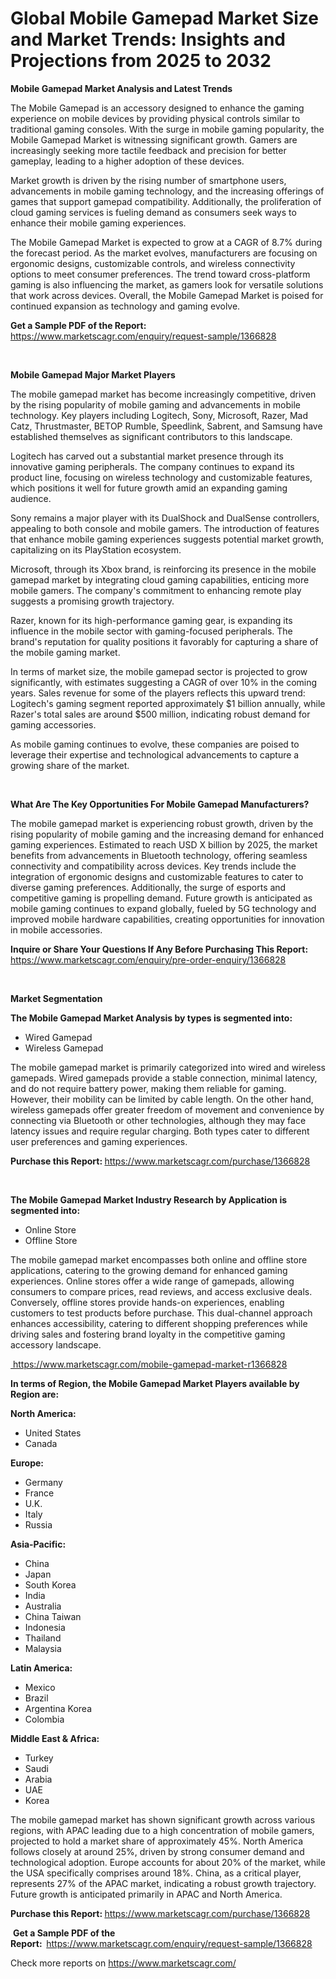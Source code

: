 <p><h1>Global Mobile Gamepad Market Size and Market Trends: Insights and Projections from 2025 to 2032</h1></p><p><strong>Mobile Gamepad Market Analysis and Latest Trends</strong></p>
<p><p>The Mobile Gamepad is an accessory designed to enhance the gaming experience on mobile devices by providing physical controls similar to traditional gaming consoles. With the surge in mobile gaming popularity, the Mobile Gamepad Market is witnessing significant growth. Gamers are increasingly seeking more tactile feedback and precision for better gameplay, leading to a higher adoption of these devices. </p><p>Market growth is driven by the rising number of smartphone users, advancements in mobile gaming technology, and the increasing offerings of games that support gamepad compatibility. Additionally, the proliferation of cloud gaming services is fueling demand as consumers seek ways to enhance their mobile gaming experiences. </p><p>The Mobile Gamepad Market is expected to grow at a CAGR of 8.7% during the forecast period. As the market evolves, manufacturers are focusing on ergonomic designs, customizable controls, and wireless connectivity options to meet consumer preferences. The trend toward cross-platform gaming is also influencing the market, as gamers look for versatile solutions that work across devices. Overall, the Mobile Gamepad Market is poised for continued expansion as technology and gaming evolve.</p></p>
<p><strong>Get a Sample PDF of the Report:&nbsp;</strong> <a href="https://www.marketscagr.com/enquiry/request-sample/1366828?utm_campaign=2723&utm_medium=2&utm_source=Github&utm_content=ia&utm_term=22032025&utm_id=mobile-gamepad">https://www.marketscagr.com/enquiry/request-sample/1366828</a></p>
<p>&nbsp;</p>
<p><strong>Mobile Gamepad Major Market Players</strong></p>
<p><p>The mobile gamepad market has become increasingly competitive, driven by the rising popularity of mobile gaming and advancements in mobile technology. Key players including Logitech, Sony, Microsoft, Razer, Mad Catz, Thrustmaster, BETOP Rumble, Speedlink, Sabrent, and Samsung have established themselves as significant contributors to this landscape.</p><p>Logitech has carved out a substantial market presence through its innovative gaming peripherals. The company continues to expand its product line, focusing on wireless technology and customizable features, which positions it well for future growth amid an expanding gaming audience.</p><p>Sony remains a major player with its DualShock and DualSense controllers, appealing to both console and mobile gamers. The introduction of features that enhance mobile gaming experiences suggests potential market growth, capitalizing on its PlayStation ecosystem.</p><p>Microsoft, through its Xbox brand, is reinforcing its presence in the mobile gamepad market by integrating cloud gaming capabilities, enticing more mobile gamers. The company's commitment to enhancing remote play suggests a promising growth trajectory.</p><p>Razer, known for its high-performance gaming gear, is expanding its influence in the mobile sector with gaming-focused peripherals. The brand's reputation for quality positions it favorably for capturing a share of the mobile gaming market.</p><p>In terms of market size, the mobile gamepad sector is projected to grow significantly, with estimates suggesting a CAGR of over 10% in the coming years. Sales revenue for some of the players reflects this upward trend: Logitech's gaming segment reported approximately $1 billion annually, while Razer's total sales are around $500 million, indicating robust demand for gaming accessories.</p><p>As mobile gaming continues to evolve, these companies are poised to leverage their expertise and technological advancements to capture a growing share of the market.</p></p>
<p>&nbsp;</p>
<p><strong>What Are The Key Opportunities For Mobile Gamepad Manufacturers?</strong></p>
<p><p>The mobile gamepad market is experiencing robust growth, driven by the rising popularity of mobile gaming and the increasing demand for enhanced gaming experiences. Estimated to reach USD X billion by 2025, the market benefits from advancements in Bluetooth technology, offering seamless connectivity and compatibility across devices. Key trends include the integration of ergonomic designs and customizable features to cater to diverse gaming preferences. Additionally, the surge of esports and competitive gaming is propelling demand. Future growth is anticipated as mobile gaming continues to expand globally, fueled by 5G technology and improved mobile hardware capabilities, creating opportunities for innovation in mobile accessories.</p></p>
<p><strong>Inquire or Share Your Questions If Any Before Purchasing This Report:</strong> <a href="https://www.marketscagr.com/enquiry/pre-order-enquiry/1366828?utm_campaign=2723&utm_medium=2&utm_source=Github&utm_content=ia&utm_term=22032025&utm_id=mobile-gamepad">https://www.marketscagr.com/enquiry/pre-order-enquiry/1366828</a></p>
<p>&nbsp;</p>
<p><strong>Market Segmentation</strong></p>
<p><strong>The Mobile Gamepad Market Analysis by types is segmented into:</strong></p>
<p><ul><li>Wired Gamepad</li><li>Wireless Gamepad</li></ul></p>
<p><p>The mobile gamepad market is primarily categorized into wired and wireless gamepads. Wired gamepads provide a stable connection, minimal latency, and do not require battery power, making them reliable for gaming. However, their mobility can be limited by cable length. On the other hand, wireless gamepads offer greater freedom of movement and convenience by connecting via Bluetooth or other technologies, although they may face latency issues and require regular charging. Both types cater to different user preferences and gaming experiences.</p></p>
<p><strong>Purchase this Report:&nbsp;</strong><a href="https://www.marketscagr.com/purchase/1366828?utm_campaign=2723&utm_medium=2&utm_source=Github&utm_content=ia&utm_term=22032025&utm_id=mobile-gamepad">https://www.marketscagr.com/purchase/1366828</a></p>
<p>&nbsp;</p>
<p><strong>The Mobile Gamepad Market Industry Research by Application is segmented into:</strong></p>
<p><ul><li>Online Store</li><li>Offline Store</li></ul></p>
<p><p>The mobile gamepad market encompasses both online and offline store applications, catering to the growing demand for enhanced gaming experiences. Online stores offer a wide range of gamepads, allowing consumers to compare prices, read reviews, and access exclusive deals. Conversely, offline stores provide hands-on experiences, enabling customers to test products before purchase. This dual-channel approach enhances accessibility, catering to different shopping preferences while driving sales and fostering brand loyalty in the competitive gaming accessory landscape.</p></p>
<p><a href="https://www.marketscagr.com/mobile-gamepad-market-r1366828?utm_campaign=2723&utm_medium=2&utm_source=Github&utm_content=ia&utm_term=22032025&utm_id=mobile-gamepad">&nbsp;https://www.marketscagr.com/mobile-gamepad-market-r1366828</a></p>
<p><strong>In terms of Region, the Mobile Gamepad Market Players available by Region are:</strong></p>
<p>
    <p> <strong> North America: </strong>
        <ul>
            <li>United States</li>
            <li>Canada</li>
        </ul>
        </p> 
    <p> <strong> Europe: </strong>
        <ul>
            <li>Germany</li>
            <li>France</li>
            <li>U.K.</li>
            <li>Italy</li>
            <li>Russia</li>
        </ul>
        </p> 
    <p> <strong> Asia-Pacific: </strong>
        <ul>
            <li>China</li>
            <li>Japan</li>
            <li>South Korea</li>
            <li>India</li>
            <li>Australia</li>
            <li>China Taiwan</li>
            <li>Indonesia</li>
            <li>Thailand</li>
            <li>Malaysia</li>
        </ul>
        </p> 
    <p> <strong> Latin America: </strong>
        <ul>
            <li>Mexico</li>
            <li>Brazil</li>
            <li>Argentina Korea</li>
            <li>Colombia</li>
        </ul>
        </p> 
    <p> <strong> Middle East & Africa: </strong>
        <ul>
            <li>Turkey</li>
            <li>Saudi</li>
            <li>Arabia</li>
            <li>UAE</li>
            <li>Korea</li>
        </ul>
    </p>
    </p>
<p><p>The mobile gamepad market has shown significant growth across various regions, with APAC leading due to a high concentration of mobile gamers, projected to hold a market share of approximately 45%. North America follows closely at around 25%, driven by strong consumer demand and technological adoption. Europe accounts for about 20% of the market, while the USA specifically comprises around 18%. China, as a critical player, represents 27% of the APAC market, indicating a robust growth trajectory. Future growth is anticipated primarily in APAC and North America.</p></p>
<p><strong>Purchase this Report: </strong><a href="https://www.marketscagr.com/purchase/1366828?utm_campaign=2723&utm_medium=2&utm_source=Github&utm_content=ia&utm_term=22032025&utm_id=mobile-gamepad">https://www.marketscagr.com/purchase/1366828</a></p>
<p>&nbsp;<strong>Get a Sample PDF of the Report:&nbsp;&nbsp;</strong><a href="https://www.marketscagr.com/enquiry/request-sample/1366828?utm_campaign=2723&utm_medium=2&utm_source=Github&utm_content=ia&utm_term=22032025&utm_id=mobile-gamepad">https://www.marketscagr.com/enquiry/request-sample/1366828</a></p>
<p><strong></strong></p>
<p>Check more reports on <a href="https://www.marketscagr.com/?utm_campaign=2723&utm_medium=2&utm_source=Github&utm_content=ia&utm_term=22032025&utm_id=mobile-gamepad">https://www.marketscagr.com/</a></p>